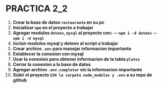 # PRACTICA 2_2

1. **Crear la base de datos `restaurante` en su pc**
1. **Inicializar `npm` en el proyecto a trabajar**
1. **Agregar modulos `dotenv`, `mysql` al proyecto con:**
**-- ``npm i -d dotenv``**
**-- ``npm i -d mysql``**
1. **Incluir modulos mysql y dotenv al script a trabajar**
1. **Crear archivo `.env` para manejar informacion importante**
1. **Establecer la conexion con mysql**
1. **Usar la conexion para obtener informacion de la tabla `platos`**
1. **Cerrar la conexion a la base de datos**
1. **Agregar archivo `.env.completar` sin la informacion importante**
1. **Subir el proyecto `SIN la carpeta node_modules y .env` a su repo de github**